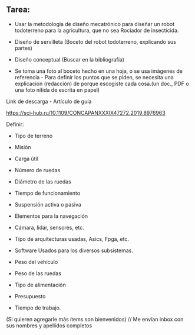 ## Tarea:
- Usar la metodología de diseño mecatrónico para diseñar un robot todoterreno para la agricultura, que no sea Rociador de insecticida.

- Diseño de servilleta (Boceto del robot todoterreno, explicando sus partes)

- Diseño conceptual (Buscar en la bibliografía)

- Se toma una foto al boceto hecho en una hoja, o se usa imágenes de referencia - Para definir los puntos que se piden, se necesita una explicación (redacción) de porque escogiste cada cosa.(un doc., PDF o una foto nítida de escrita en papel)

Link de descarga - Artículo de guía

https://sci-hub.ru/10.1109/CONCAPANXXXIX47272.2019.8976963

Definir:

- Tipo de terreno

- Misión

- Carga útil

- Número de ruedas

- Diámetro de las ruedas

- Tiempo de funcionamiento

- Suspensión activa o pasiva

- Elementos para la navegación

- Cámara, lidar, sensores, etc.

- Tipo de arquitecturas usadas, Asics, Fpga, etc.

- Software Usados para los diversos subsistemas.

- Peso del vehículo

- Peso de las ruedas

- Tipo de alimentación

- Presupuesto

- Tiempo de trabajo.

(Si quieren agregarle más ítems son bienvenidos) //
Me envían inbox con sus nombres y apellidos completos
